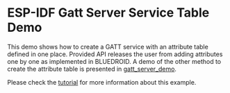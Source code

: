 ESP-IDF Gatt Server Service Table Demo
===============================================

This demo shows how to create a GATT service with an attribute table defined in one place. Provided API releases the user from adding attributes one by one as implemented in BLUEDROID. A demo of the other method to create the attribute table is presented in [gatt_server_demo](../gatt_server).

Please check the [tutorial](tutorial/Gatt_Server_Service_Table_Example_Walkthrough.md) for more information about this example.
